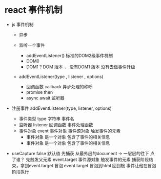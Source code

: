 # react 事件机制
- js 事件机制
    - 异步
    - 监听一个事件
        - addEventListener() 
            标准的DOM2级事件机制
        - DOM0
            <a onclick="doSomething()"></a>
        - DOM1 ? DOM 版本 ， 没有DOM1 版本 没有去做事件升级

    - addEventListener(type , listener , options)
        - 回调函数 callback 异步处理的称呼
        - promise then
        - async await
        监听器

- 注册事件 addEventListener(type, listener, options)
    - 事件类型 type 字符串 事件名
    - 监听器 listener 回调函数 事件处理函数
    - 事件对象 event 事件对象 事件源对象 触发事件的元素
        - 事件对象 是一个对象 包含了事件的相关信息
        - 事件对象 是一个对象 包含了事件的相关信息
- useCapture false 默认值
    先捕获  从最外层的document -> 一层层的往下
        点了谁？
        先触发父元素
    event.target 事件源对象 触发事件的元素 
        捕获阶段结束，拿到event.target 
    冒泡
        event.target 冒泡到html 回到根
        事件让他在冒泡阶段执行